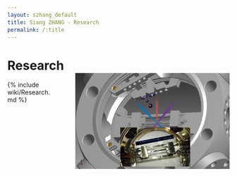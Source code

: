 ```yaml
---
layout: szhang_default 
title: Siang ZHANG - Research
permalink: /:title
---
```


# Research <img src="/static/images/loadion.png" width="350px" style="position:relative;z-index:99;float:right;padding-left:50px"/>

{% include wiki/Research.md %}
